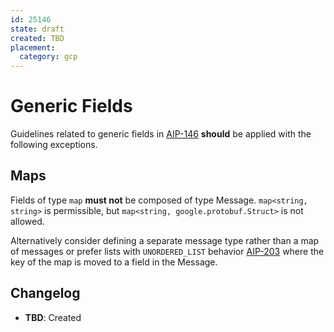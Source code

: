 ```yaml
---
id: 25146
state: draft
created: TBD
placement:
  category: gcp
---
```


# Generic Fields

Guidelines related to generic fields in [AIP-146](../0146.md) **should** be applied
with the following exceptions.

## Maps

Fields of type `map` **must not** be composed of type Message. `map<string, string>`
is permissible, but `map<string, google.protobuf.Struct>` is not allowed.

Alternatively consider defining a separate message type rather than a map of messages or
prefer lists with `UNORDERED_LIST` behavior [AIP-203](../0203.md#unordered-list) where
the key of the map is moved to a field in the Message.

## Changelog

- **TBD**: Created
